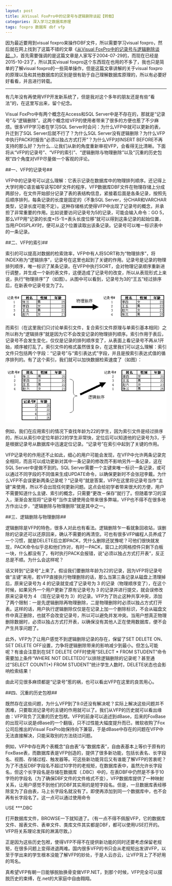 ```yaml
---
layout: post
title: 从Visual FoxPro中的记录号与逻辑删除谈起【转载】
categories: 深入学习之数据库原理
tags: foxpro 数据库 dbf vfp
---
```



因为最近要用到visual foxpro来操作DBF文件，所以需要学习visual foxpro，然后就在网上找到了这篇不错的文章《[从Visual FoxPro中的记录号与逻辑删除谈起...](http://www.cnblogs.com/zhenyulu/articles/28418.html)》，首先需要强调的是这篇文章是人家写于2004-07-29的，而现在已经是2015-10-23了，所以其实visual foxpro这个东西现在也用的不多了，我也只是简单的了解visual foxpro的一些简单操作，但是这篇文章讲解的关于visual foxpro的原理以及和其他数据库的区别是很有助于自己理解数据库原理的，所以有必要好好看看，并且进行转载。

---

有几年没有再使用VFP开发新系统了，但是我对这个多年的朋友还是有些“看法”的，在这里写出来，留个纪念。

Visual FoxPro中有两个概念在Access和SQL Server中是不存在的，那就是“记录号”与“逻辑删除”。这两个概念给VFP的使用者带来了很多的方便也惹了不少麻烦。很多VFP学习者在学习SQL Server时会问：为什么VFP中就可以更新的表，升迁到了SQL Server后就不行了？为什么SQL Server没有逻辑删除？为什么VFP中执行PACK时报告“必须以独占方式打开”？为什么VFP对INSERT BEFORE不再支持的那么好？为什么...让我们从新的角度重新审视VFP，会看得无比清晰。下面将从“VFP的记录号”、“VFP的索引”、“逻辑删除与物理删除”以及“沉重的历史包袱”四个角度对VFP尽量做一个客观的评论。


##一、VFP的记录号##

VFP中的记录号可以这么理解：它表示记录在数据库中的物理排列顺序。还记得上大学时用C语言编写读写DBF文件的程序，VFP数据库DBF文件在物理存储上分成两部分，在文件开始部分记录了表的表结构信息，紧接着后面是各条记录，按照先后顺序排列，每条记录的长度是固定的（不象SQL Server，分CHAR和VARCHAR类型，记录长度可能不定）。这种存储格式使得VFP中出现了记录号的概念，并承担了非常重要的作用。比如说要访问记录号为5的记录，可能会输入命令：GO 5，那么VFP用“记录的长度×(5-1)+表头长度位移”就可以得到这条记录的起始位置，当用户DISPLAY时，便可从这个位置读取出该条记录。记录号可以唯一标识表中的一条记录。


##二、VFP的索引##

索引的可以提高对数据的检索效率，VFP中有人将SORT称为“物理排序”，将INDEX称为“逻辑排序”，记录号在这里也起到了关键的作用。记录号是记录的物理排列顺序，唯一标识了某条记录。在VFP中执行SORT，会对物理记录顺序重新进行调整，并生成一个新的表文件，这便造成了记录号的改变，所以从表现形式上来说，执行“物理排序”了（如图）。从图中可以看到，记录号为3的“王五”经过排序后，在新表中记录号变为了2。

![image](../image/2015-10-23/foxpro-1.gif)

而索引（在这里我们只讨论单索引文件，复合索引文件原理与单索引基本相同）之所以称为“逻辑排序”就是因为它不会改变记录的物理排列顺序。索引作用于表后，记录号不会发生变化，仅仅是记录的排列顺序变了，从表面上看记录号不再从1开始，顺序被打乱了。索引文件的格式虽然很复杂，在这里我们可以这么理解：索引文件只包括两个字段：“记录号”与“索引表达式”字段，并且是按索引表达式值的循序排列的。有了这个索引，我们就可以加快数据检索速度了（如图）：

![image](../image/2015-10-23/foxpro-2.gif)

例如，我们在应用索引的情况下查找年龄为22的学生，因为索引文件是经过排序的，所以从索引中定位年龄22的学生非常快，定位后可以知道他的记录号为3，于是根据记录号从数据库中迅速定位记录。“记录号”在索引中起到了关键的作用。

VFP记录号的作用还不止如此，细心的用户可能会发现，在VFP中允许两条记录完全相同，而且可以成功更新对其中一条记录的修改而不影响另外一条记录，这在SQL Server中是做不到的。SQL Server需要一个主键来唯一标识一条记录，或可以通过不同字段的不同值来生成UPDATE命令，以确保更新时不会张冠李戴。为什么VFP不会误更新两条记录呢？“记录号”就是答案，VFP在这里将记录号当作“主键”来使用，所以不会出现任何更新问题。这点会给初学者带来很大的方便，用户不需要知道什么主键、索引的概念，只需要“更改－保存”就行了。但随着学习的深入，渐渐会发现将“记录号”当作主键使用会带来很多弊端，VFP也不得不在很多地方作出让步，“逻辑删除与物理删除”就是其中之一。


##三、逻辑删除与物理删除##

逻辑删除是VFP的特色，很多人对此也有看法。逻辑删除乍一看就象回收站，误删除的记录还可以还原回来，确认不需要的再清空。可也有很多VFP编程人员养成了一个习惯，就是DELETE后立即PACK，凭什么删除还犹豫呢？可他们很快就发现，PACK命令似乎总和他们作对，有时一PACK，窗口上的网格控件只剩下白板一块，什么都没有了，有时执行PACK会报错，说“必须以独占方式打开表”，反正总是不顺。为什么会这样呢？

话又转到“记录号”上来了。假设我们要删除年龄为22的记录，因为VFP将记录号做“主键”来用，若VFP直接执行物理删除的话，那么当第三条记录从磁盘上清理掉后，原来记录号为 4 的记录就变成了记录号为 3 的记录（物理顺序变了），在这个时候，如果另外一个用户更新了原有记录号为 3 的记录并进行提交，就会误修改原来记录号为 4 （现在记录号为 3）的记录。VFP为了防止这种共享冲突，添加了两个限制：一是先逻辑删除再物理删除，二是物理删除时必须以独占方式打开表。这样的话，用户执行逻辑删除仅仅是在记录上加一个删除标识，不会从磁盘文件中真正删除，也就不会改变记录号，所以可以避免并发冲突。当用户想真正物理删除数据时，必须以独占方式打开表，以确保没有其他人正在使用数据库，便不会产生共享问题了。

此外，VFP为了让用户感觉不到逻辑删除记录的存在，保留了SET DELETE ON、SET DELETE OFF设置，力争将逻辑删除带来的影响减少到最小。但怎么可能呢？有谁会注意到在SET DELETE OFF时使用“SELECT * FROM STUDENT”命令需要加上条件“WHERE NOT DELETED()”以排除逻辑删除的记录呢？甚至通过“SELECT COUNT(*) FROM STUDENT”统计学生人数时，DELETE状态也会影响检索结果！

由此可见很多麻烦都是“记录号”惹的祸，也可以看出VFP在这里的良苦用心。


##四、沉重的历史包袱##

既然存在这些问题，为什么VFP到了9.0还没有解决呢？实际上解决这些问题并不困难，只要取消记录号的主键的作用就可以了。我们从VFP的历史就可以看出缘由：VFP背负了沉重的历史包袱。VFP的前身可以追述到dBase，后来的FoxBase的出现可以说是dBase的一个翻版，只不过性能大幅度提升而已，微软收购了Fox公司后推出的Visual FoxPro始保持向下兼容，于是dBase中存在的问题在VFP中无法直接解决，只能采取别的方法绕过问题。

例如，VFP中存在两个表概念“自由表”与“数据库表”，自由表基本上等价于原有的FoxBase表，而数据库表是VFP创造的，提供了很多新功能，包括长表名、长字段名、视图、存储过程、触发器等。可这些新功能背后又有谁能了解VFP的苦衷呢？为了不违反DBF字段名不超过10字符的老规矩，在数据库表中，虽然允许长字段名，但这个长字段名是存储在数据库（.DBC）中的，在表DBF中仍然是不多于10字符的字段名（为了确保DBF文件的文件格式不变），VFP数据库提供了一种映射关系，让用户感觉不到他们的DBF其实用的是短字段名。但是，一旦数据库表经移除变为了自由表，马上长字段名就没有了。即使再添加到同一个数据库中，也不会再有长字段名了。这一点可以通过使用命令

USE ***.DBC

打开数据库文件，BROWSE一下就知道了。（有一点不得不佩服VFP，它的数据库文件、报表文件、表单文件、类库文件其实都是DBF，都可以使用USE打开的。VFP将关系理论发挥的淋漓尽致。）

正是因为这些历史包袱，使得VFP不得不在提供新功能的同时还要考虑保留老规矩，在很多问题上变得进退两难。国内很多VFP的书只会从老规矩出发讲VFP，以至于学出来的学生根本没能了解VFP的妙处，于是人云亦云，让VFP背上了不好用的骂名。

真希望VFP有朝一日能够脱胎换骨变做VFP.NET，到那个时候，VFP完全可以摆脱历史的束缚，在.net的大家庭中自由翱翔。
